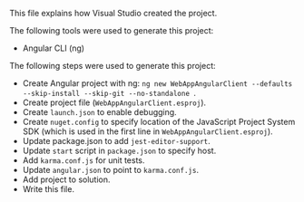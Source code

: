 This file explains how Visual Studio created the project.

The following tools were used to generate this project:
- Angular CLI (ng)

The following steps were used to generate this project:
- Create Angular project with ng: `ng new WebAppAngularClient --defaults --skip-install --skip-git --no-standalone `.
- Create project file (`WebAppAngularClient.esproj`).
- Create `launch.json` to enable debugging.
- Create `nuget.config` to specify location of the JavaScript Project System SDK (which is used in the first line in `WebAppAngularClient.esproj`).
- Update package.json to add `jest-editor-support`.
- Update `start` script in `package.json` to specify host.
- Add `karma.conf.js` for unit tests.
- Update `angular.json` to point to `karma.conf.js`.
- Add project to solution.
- Write this file.
